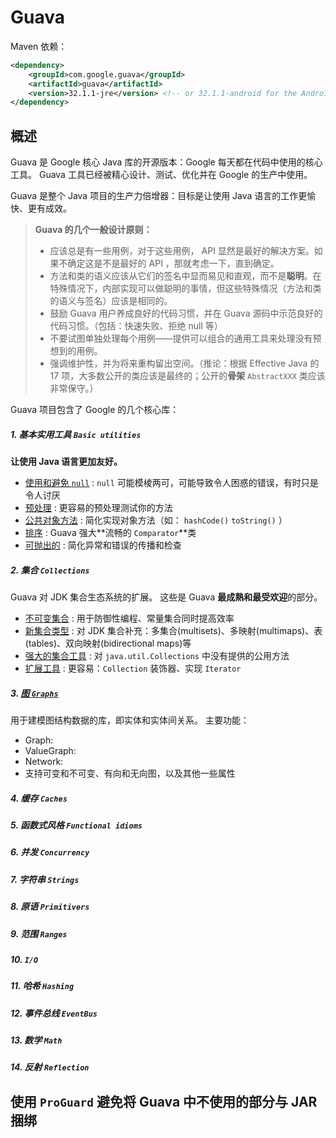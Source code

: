 # Guava

Maven 依赖：
```xml
<dependency>
    <groupId>com.google.guava</groupId>
    <artifactId>guava</artifactId>
    <version>32.1.1-jre</version> <!-- or 32.1.1-android for the Android flavor -->
</dependency>
```

## 概述

Guava 是 Google 核心 Java 库的开源版本：Google 每天都在代码中使用的核心工具。
Guava 工具已经被精心设计、测试、优化并在 Google 的生产中使用。

Guava 是整个 Java 项目的生产力倍增器：目标是让使用 Java 语言的工作更愉快、更有成效。

> **Guava 的几个一般设计原则：**
> 
> * 应该总是有一些用例，对于这些用例， API 显然是最好的解决方案。如果不确定这是不是最好的 API ，那就考虑一下，直到确定。
> * 方法和类的语义应该从它们的签名中显而易见和直观，而不是**聪明**。在特殊情况下，内部实现可以做聪明的事情，但这些特殊情况（方法和类的语义与签名）应该是相同的。
> * 鼓励 Guava 用户养成良好的代码习惯，并在 Guava 源码中示范良好的代码习惯。（包括：快速失败、拒绝 null 等）
> * 不要试图单独处理每个用例——提供可以组合的通用工具来处理没有预想到的用例。
> * 强调维护性，并为将来重构留出空间。（推论：根据 Effective Java 的 17 项，大多数公开的类应该是最终的；公开的**骨架** `AbstractXXX` 类应该非常保守。）

Guava 项目包含了 Google 的几个核心库：  

##### 1. 基本实用工具 `Basic utilities`

**让使用 Java 语言更加友好。**

* [使用和避免 `null`](./UsingAndAvoidingNullExplained.md) : `null` 可能模棱两可，可能导致令人困惑的错误，有时只是令人讨厌
* [预处理](./PreconditionsExplained.md) : 更容易的预处理测试你的方法
* [公共对象方法](./CommonObjectUtilitiesExplained.md) : 简化实现对象方法（如： `hashCode()` `toString()` ）
* [排序](./OrderingExplained.md) : Guava 强大**流畅的 `Comparator`**类
* [可抛出的](./ThrowablesExplained.md) : 简化异常和错误的传播和检查

##### 2. 集合 `Collections`

Guava 对 JDK 集合生态系统的扩展。
这些是 Guava **最成熟和最受欢迎**的部分。

* [不可变集合](./ImmutableCollectionsExplained.md) : 用于防御性编程、常量集合同时提高效率
* [新集合类型](./NewCollectionTypesExplained.md) : 对 JDK 集合补充：多集合(multisets)、多映射(multimaps)、表(tables)、双向映射(bidirectional maps)等
* [强大的集合工具](./CollectionUtilitiesExplained.md) : 对 `java.util.Collections` 中没有提供的公用方法
* [扩展工具](./CollectionHelpersExplained.md) : 更容易：`Collection` 装饰器、实现 `Iterator`

##### 3. [图 `Graphs`](./GraphsExplained.md)

用于建模图结构数据的库，即实体和实体间关系。
主要功能：

* Graph:
* ValueGraph:
* Network:
* 支持可变和不可变、有向和无向图，以及其他一些属性

##### 4. 缓存 `Caches`

##### 5. 函数式风格 `Functional idioms`

##### 6. 并发 `Concurrency`

##### 7. 字符串 `Strings`

##### 8. 原语 `Primitivers`

##### 9. 范围 `Ranges`

##### 10. `I/O`

##### 11. 哈希 `Hashing`

##### 12. 事件总线 `EventBus`

##### 13. 数学 `Math`

##### 14. 反射 `Reflection`

## 使用 `ProGuard` 避免将 Guava 中不使用的部分与 JAR 捆绑
